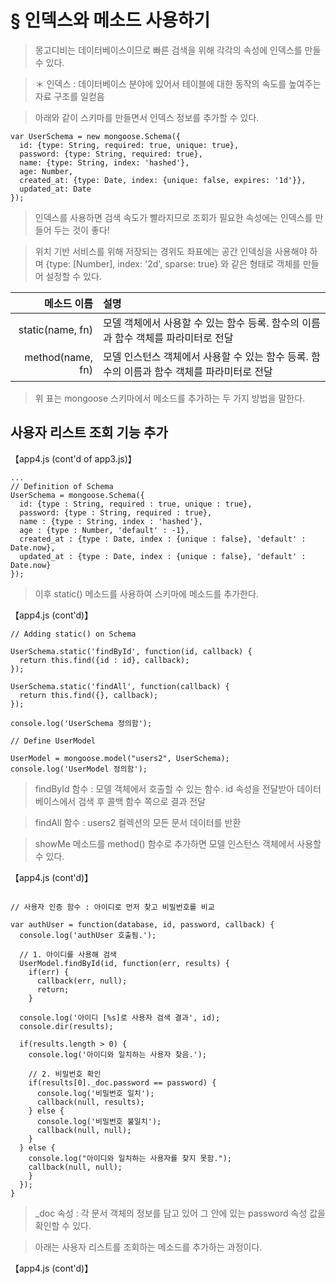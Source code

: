 # § 인덱스와 메소드 사용하기

> 몽고디비는 데이터베이스이므로 빠른 검색을 위해 각각의 속성에 인덱스를 만들 수 있다.

> ＊ 인덱스 : 데이터베이스 분야에 있어서 테이블에 대한 동작의 속도를 높여주는 자료 구조를 일컫음

> 아래와 같이 스키마를 만들면서 인덱스 정보를 추가할 수 있다.

```shell
var UserSchema = new mongoose.Schema({
  id: {type: String, required: true, unique: true},
  password: {type: String, required: true},
  name: {type: String, index: 'hashed'},
  age: Number,
  created_at: {type: Date, index: {unique: false, expires: '1d'}},
  updated_at: Date
});
```

> 인덱스를 사용하면 검색 속도가 빨라지므로 조회가 필요한 속성에는 인덱스를 만들어 두는 것이 좋다!

> 위치 기반 서비스를 위해 저장되는 경위도 좌표에는 공간 인덱싱을 사용해야 하며 {type: [Number], index: '2d', sparse: true} 와 같은 형태로 객체를 만들어 설정할 수 있다.

메소드 이름 | 설명
-----:|:-----
static(name, fn) | 모델 객체에서 사용할 수 있는 함수 등록. 함수의 이름과 함수 객체를 파라미터로 전달
method(name, fn) | 모델 인스턴스 객체에서 사용할 수 있는 함수 등록. 함수의 이름과 함수 객체를 파라미터로 전달

> 위 표는 mongoose 스키마에서 메소드를 추가하는 두 가지 방법을 말한다.

## 사용자 리스트 조회 기능 추가

【app4.js (cont'd of app3.js)】

```shell
...
// Definition of Schema
UserSchema = mongoose.Schema({
  id: {type : String, required : true, unique : true},
  password: {type : String, required : true},
  name : {type : String, index : 'hashed'},
  age : {type : Number, 'default' : -1},
  created_at : {type : Date, index : {unique : false}, 'default' : Date.now},
  updated_at : {type : Date, index : {unique : false}, 'default' : Date.now}
});

```

> 이후 static() 메소드를 사용하여 스키마에 메소드를 추가한다.

【app4.js (cont'd)】

```shell
// Adding static() on Schema

UserSchema.static('findById', function(id, callback) {
  return this.find({id : id}, callback);
});

UserSchema.static('findAll', function(callback) {
  return this.find({}, callback);
});

console.log('UserSchema 정의함');

// Define UserModel

UserModel = mongoose.model("users2", UserSchema);
console.log('UserModel 정의함');

```

> findById 함수 : 모델 객체에서 호출할 수 있는 함수. id 속성을 전달받아 데이터베이스에서 검색 후 콜백 함수 쪽으로 결과 전달

> findAll 함수 : users2 컬렉션의 모든 문서 데이터를 반환

> showMe 메소드를 method() 함수로 추가하면 모델 인스턴스 객체에서 사용할 수 있다.

【app4.js (cont'd)】

```shell

// 사용자 인증 함수 : 아이디로 먼저 찾고 비밀번호를 비교

var authUser = function(database, id, password, callback) {
  console.log('authUser 호출됨.');

  // 1. 아이디를 사용해 검색
  UserModel.findById(id, function(err, results) {
    if(err) {
      callback(err, null);
      return;
    }
  
  console.log('아이디 [%s]로 사용자 검색 결과', id);
  console.dir(results);

  if(results.length > 0) {
    console.log('아이디와 일치하는 사용자 찾음.');

    // 2. 비밀번호 확인
    if(results[0]._doc.password == password) {
      console.log('비밀번호 일치');
      callback(null, results);
    } else {
      console.log('비밀번호 불일치');
      callback(null, null);
    }
  } else {
    console.log("아이디와 일치하는 사용자를 찾지 못함.");
    callback(null, null);
    }
  });
}
```

> _doc 속성 : 각 문서 객체의 정보를 담고 있어 그 안에 있는 password 속성 값을 확인할 수 있다.

> 아래는 사용자 리스트를 조회하는 메소드를 추가하는 과정이다.

【app4.js (cont'd)】

```shell
